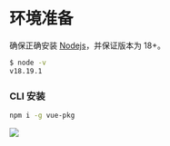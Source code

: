 # 环境准备

确保正确安装 [Nodejs](https://nodejs.org/)，并保证版本为 18+。

```bash
$ node -v
v18.19.1
```

### CLI 安装

```bash
npm i -g vue-pkg
```

<img src="/cli.jpg" />
